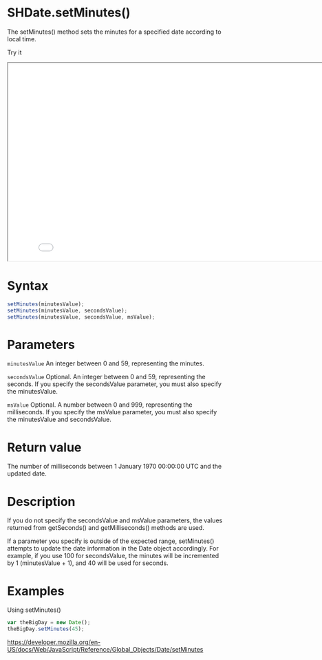 # SHDate.setMinutes()

The setMinutes() method sets the minutes for a specified date according to local time.

Try it

<iframe style="width: 830px; height: 460px;" src="/SHDateTime-js/examples/live.html?function=getHours" title="MDN Web Docs Interactive Example" loading="lazy"></iframe>
<br/>

# Syntax

```js
setMinutes(minutesValue);
setMinutes(minutesValue, secondsValue);
setMinutes(minutesValue, secondsValue, msValue);
```

# Parameters

<code>minutesValue</code>
An integer between 0 and 59, representing the minutes.

<code>secondsValue</code>
Optional. An integer between 0 and 59, representing the seconds. If you specify the secondsValue parameter, you must also specify the minutesValue.

<code>msValue</code>
Optional. A number between 0 and 999, representing the milliseconds. If you specify the msValue parameter, you must also specify the minutesValue and secondsValue.

# Return value

The number of milliseconds between 1 January 1970 00:00:00 UTC and the updated date.

# Description

If you do not specify the secondsValue and msValue parameters, the values returned from getSeconds() and getMilliseconds() methods are used.

If a parameter you specify is outside of the expected range, setMinutes() attempts to update the date information in the Date object accordingly. For example, if you use 100 for secondsValue, the minutes will be incremented by 1 (minutesValue + 1), and 40 will be used for seconds.

# Examples

Using setMinutes()

```js
var theBigDay = new Date();
theBigDay.setMinutes(45);
```

https://developer.mozilla.org/en-US/docs/Web/JavaScript/Reference/Global_Objects/Date/setMinutes
